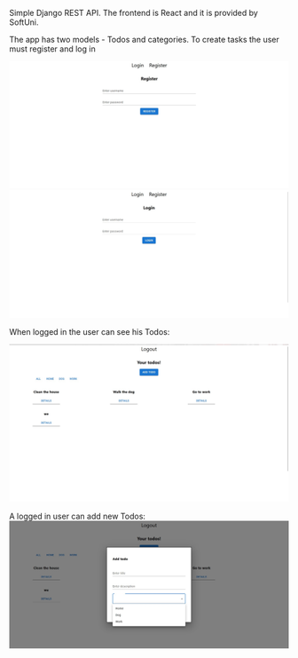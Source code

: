 Simple Django REST API. The frontend is React and it is provided by SoftUni.


The app has two models - Todos and categories.
To create tasks the user must register and log in

<img src="images/register.jpg" width="600">


<img src="images/login.jpg" width="600">

When logged in the user can see his Todos:

<img src="images/todo.jpg" width="600">


A logged in user can add new Todos:
<img src="images/add_todo.jpg" width="600">
